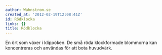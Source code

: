 ```yaml
---
author: Wahnstrom.se
created_at: '2012-02-19T12:08:41Z'
id: Rödklocka
links: {}
title: Rödklocka
---
```


En ört som växer i klippöken. De små röda klockformade blommorna kan koncentreras och användas för
att bota huvudvärk.